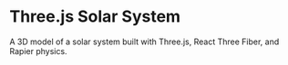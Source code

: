# Three.js Solar System

A 3D model of a solar system built with Three.js, React Three Fiber, and Rapier physics.

